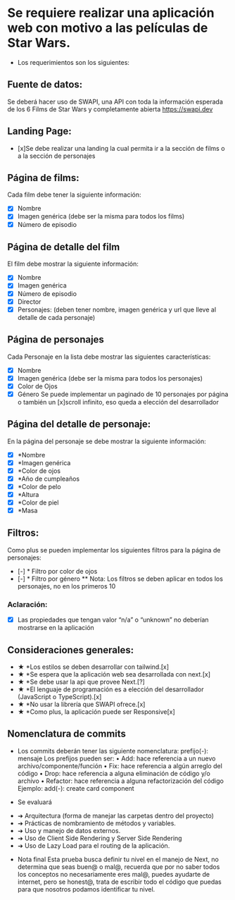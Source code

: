 # Se requiere realizar una aplicación web con motivo a las películas de Star Wars.
- Los requerimientos son los siguientes:

## Fuente de datos:
Se deberá hacer uso de SWAPI, una API con toda la información esperada de los 6 Films
de Star Wars y completamente abierta https://swapi.dev

## Landing Page:
- [x]Se debe realizar una landing la cual permita ir a la sección de films o a la sección de
personajes

## Página de films:
Cada film debe tener la siguiente información:
- [x] Nombre
- [x] Imagen genérica (debe ser la misma para todos los films)
- [x] Número de episodio

## Página de detalle del film 
El film debe mostrar la siguiente información:
- [x] Nombre
- [x] Imagen genérica
- [x] Número de episodio
- [x] Director
- [x] Personajes: (deben tener nombre, imagen genérica y url que lleve al detalle de cada personaje)

## Página de personajes
Cada Personaje en la lista debe mostrar las siguientes características:
- [x] Nombre
- [x] Imagen genérica (debe ser la misma para todos los personajes)
- [x] Color de Ojos
- [x] Género
Se puede implementar un paginado de 10 personajes por página o también un [x]scroll infinito, eso queda a elección del desarrollador

## Página del detalle de personaje:
En la página del personaje se debe mostrar la siguiente información:
- [x] *Nombre
- [x] *Imagen genérica
- [x] *Color de ojos
- [x] *Año de cumpleaños
- [x] *Color de pelo
- [x] *Altura
- [x] *Color de piel
- [x] *Masa

## Filtros:
Como plus se pueden implementar los siguientes filtros para la página de personajes:
- [-] * Filtro por color de ojos
- [-] * Filtro por género
** Nota: Los filtros se deben aplicar en todos los personajes, no en los primeros 10


### Aclaración:
- [x] Las propiedades que tengan valor “n/a” o “unknown” no deberían mostrarse en la
aplicación

## Consideraciones generales:
- ★ *Los estilos se deben desarrollar con tailwind.[x]
- ★ *Se espera que la aplicación web sea desarrollada con next.[x]
- ★ *Se debe usar la api que provee Next.[?]
- ★ *El lenguaje de programación es a elección del desarrollador (JavaScript o
TypeScript).[x]
- ★ *No usar la librería que SWAPI ofrece.[x]
- ★ *Como plus, la aplicación puede ser Responsive[x]

## Nomenclatura de commits
* Los commits deberán tener las siguiente nomenclatura:
prefijo(-): mensaje
Los prefijos pueden ser:
    • Add: hace referencia a un nuevo archivo/componente/función
    • Fix: hace referencia a algún arreglo del código
    • Drop: hace referencia a alguna eliminación de código y/o archivo
    • Refactor: hace referencia a alguna refactorización del código
Ejemplo: add(-): create card component

* Se evaluará
-    ➔ Arquitectura (forma de manejar las carpetas dentro del proyecto)
-    ➔ Prácticas de nombramiento de métodos y variables.
-    ➔ Uso y manejo de datos externos.
-    ➔ Uso de Client Side Rendering y Server Side Rendering
-    ➔ Uso de Lazy Load para el routing de la aplicación.

* Nota final
Esta prueba busca definir tu nivel en el manejo de Next, no determina que seas buen@ o
mal@, recuerda que por no saber todos los conceptos no necesariamente eres mal@,
puedes ayudarte de internet, pero se honest@, trata de escribir todo el código que puedas
para que nosotros podamos identificar tu nivel.